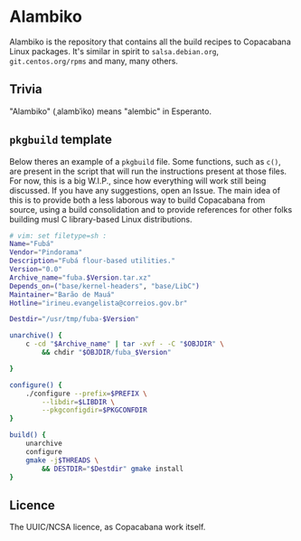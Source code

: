 # Alambiko

Alambiko is the repository that contains all the build recipes to Copacabana Linux
packages.
It's similar in spirit to ``salsa.debian.org``, ``git.centos.org/rpms`` and many,
many others.

## Trivia

"Alambiko" (ˌalambˈiko) means "alembic" in Esperanto.

## ``pkgbuild`` template

Below theres an example of a ``pkgbuild`` file. Some functions, such as ``c()``,
are present in the script that will run the instructions present at those files.  
For now, this is a big W.I.P., since how everything will work still being
discussed. If you have any suggestions, open an Issue. 
The main idea of this is to provide both a less laborous way to build Copacabana
from source, using a build consolidation and to provide references for other
folks building musl C library-based Linux distributions. 

```sh
# vim: set filetype=sh :
Name="Fubá"
Vendor="Pindorama"
Description="Fubá flour-based utilities."
Version="0.0"
Archive_name="fuba.$Version.tar.xz"
Depends_on=("base/kernel-headers", "base/LibC")
Maintainer="Barão de Mauá"
Hotline="irineu.evangelista@correios.gov.br"

Destdir="/usr/tmp/fuba-$Version"

unarchive() {
	c -cd "$Archive_name" | tar -xvf - -C "$OBJDIR" \
		&& chdir "$OBJDIR/fuba_$Version"

}

configure() {
	./configure --prefix=$PREFIX \
		--libdir=$LIBDIR \
		--pkgconfigdir=$PKGCONFDIR
}

build() {
	unarchive
	configure
	gmake -j$THREADS \ 
		&& DESTDIR="$Destdir" gmake install
}
```

## Licence

The UUIC/NCSA licence, as Copacabana work itself.
